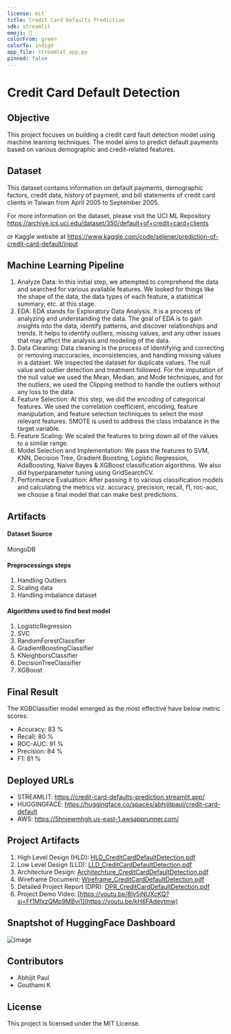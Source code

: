 ```yaml
---
license: mit
title: Credit Card Defaults Prediction
sdk: streamlit
emoji: 🦀
colorFrom: green
colorTo: indigo
app_file: streamlit_app.py
pinned: false
---
```


# Credit Card Default Detection

## Objective
This project focuses on building a credit card fault detection model using machine learning techniques. The model aims to predict default payments based on various demographic and credit-related features.

## Dataset
This dataset contains information on default payments, demographic factors, credit data, history of payment, and bill statements of credit card clients in Taiwan from April 2005 to September 2005. 

For more information on the dataset, please visit the UCI ML Repository
https://archive.ics.uci.edu/dataset/350/default+of+credit+card+clients

or Kaggle website at https://www.kaggle.com/code/selener/prediction-of-credit-card-default/input

## Machine Learning Pipeline
1. Analyze Data: In this initial step, we attempted to comprehend the data and searched for various available features. We looked for things like the shape of the data, the data types of each feature, a statistical summary, etc. at this stage.
2. EDA: EDA stands for Exploratory Data Analysis. It is a process of analyzing and understanding the data. The goal of EDA is to gain insights into the data, identify patterns, and discover relationships and trends. It helps to identify outliers, missing values, and any other issues that may affect the analysis and modeling of the data.
3. Data Cleaning: Data cleaning is the process of identifying and correcting or removing inaccuracies, inconsistencies, and handling missing values in a dataset. We inspected the dataset for duplicate values. The null value and outlier detection and treatment followed. For the imputation of the null value we used the Mean, Median, and Mode techniques, and for the outliers, we used the Clipping method to handle the outliers without any loss to the data.
4. Feature Selection: At this step, we did the encoding of categorical features. We used the correlation coefficient, encoding, feature manipulation, and feature selection techniques to select the most relevant features. SMOTE is used to address the class imbalance in the target variable.
5. Feature Scaling: We scaled the features to bring down all of the values to a similar range. 
6. Model Selection and Implementation: We pass the features to SVM, KNN, Decision Tree, Gradient Boosting, Logistic Regression, AdaBoosting, Naive Bayes & XGBoost classification algorithms. We also did hyperparameter tuning using GridSearchCV.
7. Performance Evaluation: After passing it to various classification models and calculating the metrics viz. accuracy, precision, recall, f1, roc-auc,  we choose a final model that can make best predictions.

## Artifacts

#### Dataset Source
MongoDB

#### Preprocessings steps
1. Handling Outliers
2. Scaling data
3. Handling imbalance dataset


#### Algorithms used to find best model
1. LogisticRegression
2. SVC
3. RandomForestClassifier
4. GradientBoostingClassifier
5. KNeighborsClassifier
6. DecisionTreeClassifier
7. XGBoost

## Final Result
The XGBClassifier model emerged as the most effective have below metric scores:
* Accuracy: 83 %
* Recall: 80 %
* ROC-AUC: 91 %
* Precision: 84 %
* F1: 81 %

## Deployed URLs
* STREAMLIT: https://credit-card-defaults-prediction.streamlit.app/
* HUGGINGFACE: https://huggingface.co/spaces/abhijitpaul/credit-card-default
* AWS: https://5hniewmhgh.us-east-1.awsapprunner.com/

## Project Artifacts
1. High Level Design (HLD): [HLD_CreditCardDefaultDetection.pdf](https://github.com/abhijitpaul0212/credit-card-default/blob/main/docs/HLD_CreditCardDefaultDetection.pdf)
2. Low Level Design (LLD): [LLD_CreditCardDefaultDetection.pdf](https://github.com/abhijitpaul0212/credit-card-default/blob/main/docs/LLD_CreditCardDefaultDetection.pdf)
3. Architecture Design: [Architechture_CreditCardDefaultDetection.pdf](https://github.com/abhijitpaul0212/credit-card-default/blob/main/docs/Architecture_CreditCardDefaultDetection.pdf)
4. Wireframe Document: [Wireframe_CreditCardDefaultDetection.pdf](https://github.com/abhijitpaul0212/credit-card-default/blob/main/docs/Wireframe_CreditCardDefaultDetection.pdf)
5. Detailed Project Report (DPR): [DPR_CreditCardDefaultDetection.pdf](https://github.com/abhijitpaul0212/credit-card-default/blob/main/docs/DPR_CreditCardDefaultDetection.pptx)
6. Project Demo Video: [https://youtu.be/8lv5jNUXcKQ?si=Ff1MIxzQMp9MBvj1](https://youtu.be/kH6FAdevtmw)

## Snaptshot of HuggingFace Dashboard
![image](https://github.com/abhijitpaul0212/Credit-Card-Default-Detection/assets/9966441/eb158011-03d0-45a2-833a-f643ef99ecdf)

## Contributors
* Abhijit Paul
* Gouthami K


## License
This project is licensed under the MIT License.
